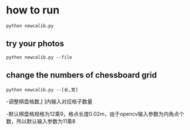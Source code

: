 # how to run
```
python newcalib.py
```


## try your photos
```
python newcalib.py --file
```



## change the numbers of chessboard grid
```
python newcalib.py --[长,宽]
```
-调整棋盘格数,[ ]内输入对应格子数量

-默认棋盘格规格为12乘9，格点长度0.02m，由于opencv输入参数为内角点个数，所以默认输入参数为11乘8
